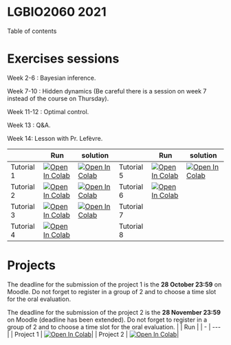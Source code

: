 # LGBIO2060 2021
 
Table of contents

# Exercises sessions

Week 2-6 : Bayesian inference. 

Week 7-10 : Hidden dynamics (Be careful there is a session on week 7 instead of the course on Thursday).

Week 11-12 : Optimal control.

Week 13 : Q&A.

Week 14: Lesson with Pr. Lefèvre.

|   | Run | solution |   | Run | solution |    
| - | --- | -------- | - | --- | -------- |
| Tutorial 1 | [![Open In Colab](https://colab.research.google.com/assets/colab-badge.svg)](https://colab.research.google.com/github/svandergoote/LGBIO2060-2021/blob/main/LGBIO2060_TP1.ipynb) |[![Open In Colab](https://colab.research.google.com/assets/colab-badge.svg)](https://github.com/svandergoote/LGBIO2060-2021/blob/main/LGBIO2060_TP1_sol.ipynb) | Tutorial 5 | [![Open In Colab](https://colab.research.google.com/assets/colab-badge.svg)](https://colab.research.google.com/github/svandergoote/LGBIO2060-2021/blob/main/LGBIO2060_TP5.ipynb) |   [![Open In Colab](https://colab.research.google.com/assets/colab-badge.svg)](https://colab.research.google.com/github/svandergoote/LGBIO2060-2021/blob/main/LGBIO2060_TP5_sol.ipynb)       |
| Tutorial 2 | [![Open In Colab](https://colab.research.google.com/assets/colab-badge.svg)](https://colab.research.google.com/github/svandergoote/LGBIO2060-2021/blob/main/LGBIO2060_TP2.ipynb) | [![Open In Colab](https://colab.research.google.com/assets/colab-badge.svg)](https://colab.research.google.com/github/svandergoote/LGBIO2060-2021/blob/main/LGBIO2060_TP2_sol.ipynb) | Tutorial 6 | [![Open In Colab](https://colab.research.google.com/assets/colab-badge.svg)](https://colab.research.google.com/github/svandergoote/LGBIO2060-2021/blob/main/LGBIO2060_TP6.ipynb)  ||          | 
| Tutorial 3 | [![Open In Colab](https://colab.research.google.com/assets/colab-badge.svg)](https://colab.research.google.com/github/svandergoote/LGBIO2060-2021/blob/main/LGBIO2060_TP3.ipynb) | [![Open In Colab](https://colab.research.google.com/assets/colab-badge.svg)](https://colab.research.google.com/github/svandergoote/LGBIO2060-2021/blob/main/LGBIO2060_TP3_sol.ipynb) | Tutorial 7 |  ||          |  
| Tutorial 4 | [![Open In Colab](https://colab.research.google.com/assets/colab-badge.svg)](https://colab.research.google.com/github/svandergoote/LGBIO2060-2021/blob/main/LGBIO2060_TP4.ipynb) | | Tutorial 8 |  ||          |  


# Projects 
The deadline for the submission of the project 1 is the **28 October 23:59** on Moodle. Do not forget to register in a group of 2 and to choose a time slot for the oral evaluation.

The deadline for the submission of the project 2 is the **28 November 23:59** on Moodle (deadline has been extended). Do not forget to register in a group of 2 and to choose a time slot for the oral evaluation.
|   | Run |
| - | --- |
| Project 1 | [![Open In Colab](https://colab.research.google.com/assets/colab-badge.svg)](https://colab.research.google.com/github/svandergoote/LGBIO2060-2021/blob/main/LGBIO2060_Projet_1.ipynb)|
| Project 2 | [![Open In Colab](https://colab.research.google.com/assets/colab-badge.svg)](https://colab.research.google.com/github/svandergoote/LGBIO2060-2021/blob/main/LGBIO2060_Projet2.ipynb)|
